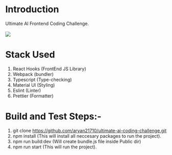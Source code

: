 # Introduction

Ultimate AI Frontend Coding Challenge.
<br><br>
![](https://github.com/aryan21710/ultimate-ai-coding-challenge.git)

# Stack Used

1. React Hooks (FrontEnd JS Library)
2. Webpack (bundler)
3. Typescript (Type-checking)
4. Material UI (Styling)
6. Eslint (Linter)
7. Prettier (Formatter)



# Build and Test Steps:- 

1. git clone https://github.com/aryan21710/ultimate-ai-coding-challenge.git
2. npm install (This will install all neccesary packages to run the project).
3. npm run build:dev (Will create bundle.js file inside Public dir)
4. npm run start (This will run the project).

